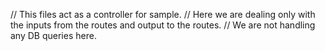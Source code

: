 // This files act as a controller for sample.
// Here we are dealing only with the inputs from the routes and output to the routes.
// We are not handling any DB queries here.